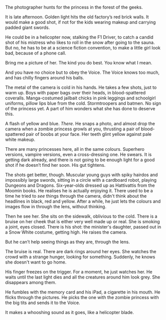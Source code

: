 The photographer hunts for the princess in the forest of the geeks. 

It is late afternoon. Golden light hits the old factory’s red brick walls. It would make a good shot, if not for the kids wearing makeup and carrying padded giant swords. 

He could be in a helicopter now, stalking the F1 Driver, to catch a candid shot of his mistress who likes to roll in the snow after going to the sauna. But no, he has to be at a science fiction convention, to make a little girl look bad, because of a phone call. 

Bring me a picture of her. The kind you do best. You know what I mean.

And you have no choice but to obey the Voice. The Voice knows too much, and has chilly fingers around his balls.  

The metal of the camera is cold in his hands. He takes a few shots, just to warm up. Boys with paper bags over their heads, in blood-spattered coveralls. Manga-costumed jailbait chicks in pink leggings and schoolgirl uniforms, pillow lips blue from the cold. Stormtroopers and batmen. No sign of the princess yet. A part of him wonders what she has done to deserve this. 

A flash of yellow and blue. *There*. He snaps a photo, and almost drop the camera when a zombie princess growls at you, thrusting a pair of blood-spattered pair of boobs at your face. Her teeth glint yellow against pale white makeup.

There are many princesses here, all in the same colours. Superhero versions, vampire versions, even a cross-dressing one. He swears. It is getting dark already, and there is not going to be enough light for a good shot if he doesn’t find her soon. His gut tightens.  

The shots get better, though. Muscular young guys with spiky hairdos and impossibly large swords, sitting in a circle with a cardboard robot, playing Dungeons and Dragons. Six-year-olds dressed up as Hattivattis from the Moomin books. He realises he is actually enjoying it. There used to be a time he tried to *see* things through the camera, didn't think about the headlines in black, red and yellow. After a while, he just lets the colours and images flow in through the lens, without thinking. 

Then he see her. She sits on the sidewalk, oblivious to the cold. There is a bruise on her cheek that is either very well made up or real. She is smoking a joint, eyes closed. There is his shot: the minister's daughter, passed out in a Snow White costume, getting high. He raises the camera. 

But he can’t help seeing things as they are, through the lens.  

The bruise is real. There are dark rings around her eyes. She watches the crowd with a strange hunger, looking for something. Suddenly, he knows she doesn't want to go home. 

His finger freezes on the trigger. For a moment, he just watches her. He waits until the last light dies and all the creatures around him look grey. She disappears among them. 

He fumbles with the memory card and his iPad, a cigarette in his mouth. He flicks through the pictures. He picks the one with the zombie princess with the big tits and sends it to the Voice. 

It makes a whooshing sound as it goes, like a helicopter blade. 